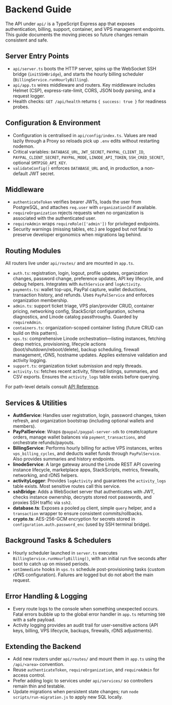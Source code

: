 # Backend Guide

The API under `api/` is a TypeScript Express app that exposes authentication, billing, support, container, and VPS management endpoints. This guide documents the moving pieces so future changes remain consistent and safe.

## Server Entry Points

- `api/server.ts` boots the HTTP server, spins up the WebSocket SSH bridge (`initSSHBridge`), and starts the hourly billing scheduler (`BillingService.runHourlyBilling`).
- `api/app.ts` wires middleware and routers. Key middleware includes Helmet (CSP), express-rate-limit, CORS, JSON body parsing, and a request logger.
- Health checks: `GET /api/health` returns `{ success: true }` for readiness probes.

## Configuration & Environment

- Configuration is centralised in `api/config/index.ts`. Values are read lazily through a Proxy so reloads pick up `.env` edits without restarting nodemon.
- Critical variables: `DATABASE_URL`, `JWT_SECRET`, `PAYPAL_CLIENT_ID`, `PAYPAL_CLIENT_SECRET`, `PAYPAL_MODE`, `LINODE_API_TOKEN`, `SSH_CRED_SECRET`, optional `SMTP2GO_API_KEY`.
- `validateConfig()` enforces `DATABASE_URL` and, in production, a non-default JWT secret.

## Middleware

- `authenticateToken` verifies bearer JWTs, loads the user from PostgreSQL, and attaches `req.user` with `organizationId` if available.
- `requireOrganization` rejects requests when no organization is associated with the authenticated user.
- `requireAdmin` wraps `requireRole(['admin'])` for privileged endpoints.
- Security warnings (missing tables, etc.) are logged but not fatal to preserve developer ergonomics when migrations lag behind.

## Routing Modules

All routers live under `api/routes/` and are mounted in `app.ts`.

- `auth.ts`: registration, login, logout, profile updates, organization changes, password change, preference updates, API key lifecycle, and debug helpers. Integrates with `AuthService` and `logActivity`.
- `payments.ts`: wallet top-ups, PayPal capture, wallet deductions, transaction history, and refunds. Uses `PayPalService` and enforces organization membership.
- `admin.ts`: support ticket triage, VPS plan/provider CRUD, container pricing, networking config, StackScript configuration, schema diagnostics, and Linode catalog passthroughs. Guarded by `requireAdmin`.
- `containers.ts`: organization-scoped container listing (future CRUD can build on this pattern).
- `vps.ts`: comprehensive Linode orchestration—listing instances, fetching deep metrics, provisioning, lifecycle actions (boot/shutdown/reboot/delete), backup scheduling, firewall management, rDNS, hostname updates. Applies extensive validation and activity logging.
- `support.ts`: organization ticket submission and reply threads.
- `activity.ts`: fetches recent activity, filtered listings, summaries, and CSV exports. Ensures the `activity_logs` table exists before querying.

For path-level details consult [API Reference](api-endpoints.md).

## Services & Utilities

- **AuthService**: Handles user registration, login, password changes, token refresh, and organization bootstrap (including optional wallets and members).
- **PayPalService**: Wraps `@paypal/paypal-server-sdk` to create/capture orders, manage wallet balances via `payment_transactions`, and orchestrate refunds/payouts.
- **BillingService**: Performs hourly billing for active VPS instances, writes `vps_billing_cycles`, and deducts wallet funds through `PayPalService`. Also provides summaries and history endpoints.
- **linodeService**: A large gateway around the Linode REST API covering instance lifecycle, marketplace apps, StackScripts, metrics, firewalls, networking, and rDNS helpers.
- **activityLogger**: Provides `logActivity` and guarantees the `activity_logs` table exists. Most sensitive routes call this service.
- **sshBridge**: Adds a WebSocket server that authenticates with JWT, checks instance ownership, decrypts stored root passwords, and proxies SSH traffic via `ssh2`.
- **database.ts**: Exposes a pooled `pg` client, simple `query` helper, and a `transaction` wrapper to ensure consistent commits/rollbacks.
- **crypto.ts**: AES-256-GCM encryption for secrets stored in `configuration.auth.password_enc` (used by SSH terminal bridge).

## Background Tasks & Schedulers

- Hourly scheduler launched in `server.ts` executes `BillingService.runHourlyBilling()`, with an initial run five seconds after boot to catch up on missed periods.
- `setImmediate` hooks in `vps.ts` schedule post-provisioning tasks (custom rDNS configuration). Failures are logged but do not abort the main request.

## Error Handling & Logging

- Every route logs to the console when something unexpected occurs. Fatal errors bubble up to the global error handler in `app.ts` returning `500` with a safe payload.
- Activity logging provides an audit trail for user-sensitive actions (API keys, billing, VPS lifecycle, backups, firewalls, rDNS adjustments).

## Extending the Backend

- Add new routers under `api/routes/` and mount them in `app.ts` using the `/api/<area>` convention.
- Reuse `authenticateToken`, `requireOrganization`, and `requireAdmin` for access control.
- Prefer adding logic to services under `api/services/` so controllers remain thin and testable.
- Update migrations when persistent state changes; run `node scripts/run-migration.js` to apply new SQL locally.
